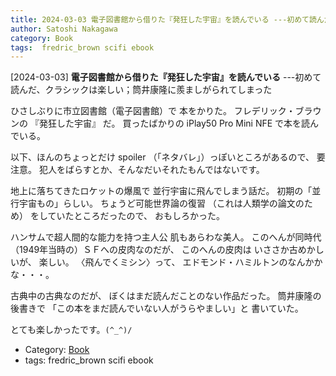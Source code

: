 ```yaml
---
title: 2024-03-03 電子図書館から借りた『発狂した宇宙』を読んでいる ---初めて読んだ、クラシックは楽しい；筒井康隆に羨ましがられてしまった
author: Satoshi Nakagawa
category: Book
tags:  fredric_brown scifi ebook
---
```


[2024-03-03] **電子図書館から借りた『発狂した宇宙』を読んでいる**  ---初めて読んだ、クラシックは楽しい；筒井康隆に羨ましがられてしまった

 ひさしぶりに市立図書館（電子図書館）で
本をかりた。
フレデリック・ブラウンの
『発狂した宇宙』
 だ。
買ったばかりの
iPlay50 Pro Mini NFE で本を読んでいる。

 以下、ほんのちょっとだけ spoiler
（「ネタバレ」）っぽいところがあるので、
要注意。
犯人をばらすとか、そんなだいそれたもんではないです。

<!--more-->

 地上に落ちてきたロケットの爆風で
並行宇宙に飛んでしまう話だ。
初期の「並行宇宙もの」らしい。
ちょうど可能世界論の復習
（これは人類学の論文のため）
をしていたところだったので、
おもしろかった。

 ハンサムで超人間的な能力を持つ主人公
肌もあらわな美人。
このへんが同時代（1949年当時の）ＳＦへの皮肉なのだが、
このへんの皮肉は
いささか古めかしいが、
楽しい。
〈飛んでくミシン〉って、
エドモンド・ハミルトンのなんかかな・・・。

 古典中の古典なのだが、
ぼくはまだ読んだことのない作品だった。
筒井康隆の後書きで
「この本をまだ読んでいない人がうらやましい」と
書いていた。

 とても楽しかったです。`(^_^)/`

- Category: [Book](https://merapano.github.io/categories.html#Book)
- tags:  fredric_brown scifi ebook

